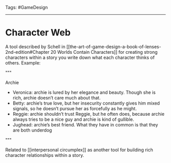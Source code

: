 Tags: #GameDesign 

---

# Character Web

A tool described by Schell in [[the-art-of-game-design-a-book-of-lenses-2nd-edition#Chapter 20 Worlds Contain Characters]] for creating strong characters within a story you write down what each character thinks of others. Example:

"""

Archie

* Veronica: archie is lured by her elegance and beauty. Though she is rich, archie doesn’t care much about that.
* Betty: archie’s true love, but her insecurity constantly gives him mixed signals, so he doesn’t pursue her as forcefully as he might.
* Reggie: archie shouldn’t trust Reggie, but he often does, because archie always tries to be a nice guy and archie is kind of gullible.
* Jughead: archie’s best friend. What they have in common is that they are both underdog

"""

Related to [[interpersonal circumplex]] as another tool for building rich character relationships within a story.